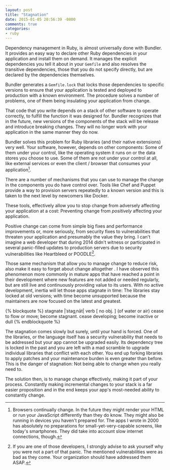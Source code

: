 ```yaml
---
layout: post
title: "Stagnation"
date: 2015-01-05 20:56:39 -0800
comments: true
categories:
- ruby
---
```


Dependency management in Ruby, is almost universally done with Bundler. It provides an easy way to declare other Ruby dependencies in your application and install them on demand. It manages the explicit dependencies you tell it about in your `Gemfile` and also resolves the transitive dependencies, those that you do not specify directly, but are declared by the dependencies themselves.

Bundler generates a `Gemfile.lock` that locks those dependencies to specific versions to ensure that your application is tested and deployed to production with a known environment. The procedure solves a number of problems, one of them being insulating your application from change.

That code that you write depends on a stack of other software to operate correctly, to fulfill the function it was designed for. Bundler recognizes that in the future, new versions of the components of the stack will be release and introduce breaking changes. They will no longer work with your application in the same manner they do now.

<!-- more -->

Bundler solves this problem for Ruby libraries (and their native extensions) very well. Your software, however, depends on other components: Some of them under your control, like the operating system it runs on or the data stores you choose to use. Some of them are not under your control at all, like external services or even the client / browser that consumes your application[^1].

There are a number of mechanisms that you can use to manage the change in the components you do have control over. Tools like Chef and Puppet provide a way to provision servers repeatedly to a known version and this is taken to the next level by newcomers like Docker.

These tools, effectively allow you to stop change from adversely affecting your application at a cost: Preventing change from *positively* affecting your application.

Positive change can come from simple big fixes and performance improvements or, more seriously, from security fixes to vulnerabilities that threaten your application and presumably the value they bring. I can't imagine a web developer that during 2014 didn't witness or participated in several panic-filled updates to production servers due to security vulnerabilities like Heartbleed or POODLE[^2].

Those same mechanism that allow you to manage change to reduce risk, also make it easy to forget about change altogether . I have observed this phenomenon more commonly in mature apps that have reached a point in their development where new features are not added or needed regularly, but are still live and continuously providing value to its users. With no active development, inertia will let those apps stagnate in time: The libraries stay locked at old versions; with time become unsupported because the maintainers are now focused on the latest and greatest.

{% blockquote %}
stagnate |ˈstagˌnāt|
verb [ no obj. ]
(of water or air) cease to flow or move; become stagnant.
cease developing; become inactive or dull
{% endblockquote %}

The stagnation comes slowly but surely, until your hand is forced. One of the libraries, or the language itself has a security vulnerability that needs to be addressed but your app cannot be upgraded easily. Its dependency tree is locked in the past and you are left with a mad scramble to upgrade individual libraries that conflict with each other. You end up forking libraries to apply patches and your maintenance burden is even greater than before. This is the danger of stagnation: Not being able to change when you really need to.

The solution then, is to manage change effectively, making it part of your process. Constantly making incremental changes to your stack is a far easier proposition and in the end keeps your app's most-needed ability to constantly change.


[^1]: Browsers continually change. In the future they might render your HTML or run your JavaScript differently than they do know. They might also be running in devices you haven't prepared for. The apps I wrote in 2000 has absolutely no preparations for small-yet-very-capable screens, like today's smartphones. They did take into account slow internet connections, though.

[^2]: If you are one of those developers, I strongly advise to ask yourself why you were not a part of that panic. The mentioned vulnerabilities were as bad as they come. Your organization should have addressed them ASAP.
